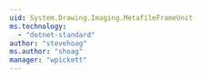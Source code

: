 ```yaml
---
uid: System.Drawing.Imaging.MetafileFrameUnit
ms.technology: 
  - "dotnet-standard"
author: "stevehoag"
ms.author: "shoag"
manager: "wpickett"
---
```

